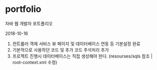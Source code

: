 # portfolio
자바 웹 개발자 포트폴리오

2018-10-16
1. 컨트롤러 객체 서비스 뷰 페이지 및 데이터베이스 연동 등 기본설정 완료
2. 기본적으로 사용하던 코드 및 추가 코드 주석처리 추가
3. 프로젝트 진행시 데이터베이스는 직접 생성해야 한다. (resourses/sqls 참조 | root-context.xml 수정)
